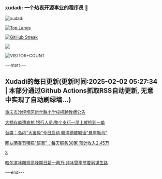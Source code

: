 ### xudadi: 一个热衷开源事业的程序员 👋

![xudadi](https://github-readme-stats-git-masterorgs-github-readme-stats-team.vercel.app/api?username=xudadi)

[![Top Langs](https://github-readme-stats.vercel.app/api/top-langs/?username=xudadi)](https://github.com/anuraghazra/github-readme-stats)

[![GitHub Streak](https://streak-stats.demolab.com?user=xudadi&locale=zh_Hans)](https://git.io/streak-stats)

![](https://raw.githubusercontent.com/xudadi/xudadi/main/assets/github-contribution-grid-snake.svg)

![VISITOR+COUNT](https://komarev.com/ghpvc/?username=xudadi&label=VISITOR+COUNT)


---start---

## Xudadi的每日更新(更新时间:2025-02-02 05:27:34 | 本部分通过Github Actions抓取RSS自动更新, 无意中实现了自动刷绿墙...)

[重庆市沙坪坝区新丝路小学校招聘教师公告](https://www.gongkaoleida.com/article/2277560)

[大额存单遭疯抢 银行人员:整个支行一早上就抢到一单](https://m.163.com/news/article/JNAV6GK000019B3E.html)

[台媒：岛内"大罢免"今日启动 赖清德被喊话"悬崖勒马"](https://m.163.com/news/article/JNAOL3380514R9OJ.html)

[网友晒春节喂猫"班表"：每天服务30家 预计收入2.45万](https://m.163.com/news/article/JNBE90QD0530JPVV.html)

[3](https://m.163.com/touch/news/sub/domestic)

[哈尔滨冰雕师高峰期日薪一两万:非冰雪季节要另谋生路](https://m.163.com/news/article/JNBHA2MI0514D3UH.html)

---end---
